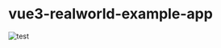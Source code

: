# vue3-realworld-example-app

![test](https://github.com/github/docs/actions/workflows/test.yml/badge.svg)
